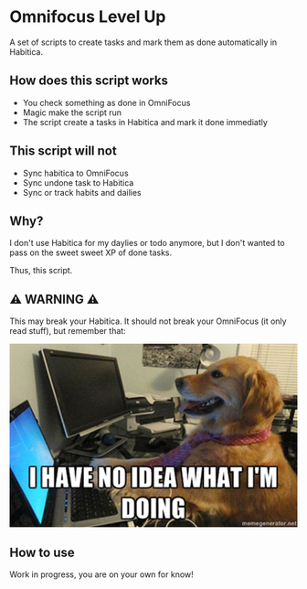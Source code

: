 # Omnifocus Level Up

A set of scripts to create tasks and mark them as done automatically in
Habitica.

## How does this script works

* You check something as done in OmniFocus
* Magic make the script run
* The script create a tasks in Habitica and mark it done immediatly

## This script will not

* Sync habitica to OmniFocus
* Sync undone task to Habitica
* Sync or track habits and dailies

## Why?

I don't use Habitica for my daylies or todo anymore, but I don't wanted to pass
on the sweet sweet XP of done tasks.

Thus, this script.

## :warning: WARNING :warning:

This may break your Habitica. It should not break your OmniFocus (it only read
stuff), but remember that:

![I have idea what I'm doing.](img/i-have-no-idea-what-im-doing-doing.jpg)

## How to use

Work in progress, you are on your own for know!
